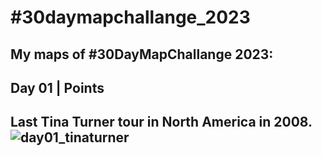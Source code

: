 # \#30daymapchallange_2023
My maps of #30DayMapChallange 2023:
---
## Day 01 | Points
Last Tina Turner tour in North America in 2008.
![day01_tinaturner](https://github.com/tuskjant/30daymapchallange_2023/assets/151870795/8843c7f0-34c0-4cdf-81e3-d4efdd472119)
---
